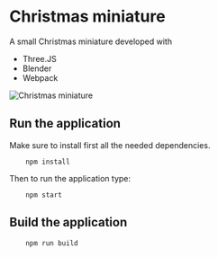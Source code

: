 # Christmas miniature

A small Christmas miniature developed with
* Three.JS
* Blender
* Webpack

![Christmas miniature](christimas-miniature-mov.gif)


## Run the application
Make sure to install first all the needed dependencies.
```shell
    npm install
```

Then to run the application type: 
```shell
    npm start
```

## Build the application
 
```shell
    npm run build
```
